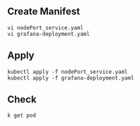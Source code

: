 ## Create Manifest
```
vi nodePort_service.yaml
vi grafana-deployment.yaml
```

## Apply
```
kubectl apply -f nodePort_service.yaml 
kubectl apply -f grafana-deployment.yaml 
```

## Check
```
k get pod
```
